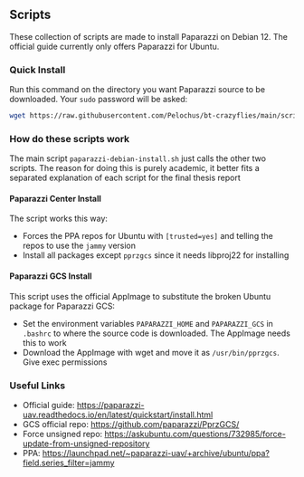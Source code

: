 ## Scripts

These collection of scripts are made to install Paparazzi on Debian 12.
The official guide currently only offers Paparazzi for Ubuntu.

### Quick Install
Run this command on the directory you want Paparazzi source to be downloaded.
Your ```sudo``` password will be asked:

```bash
wget https://raw.githubusercontent.com/Pelochus/bt-crazyflies/main/scripts/paparazzi-debian-install.sh && bash paparazzi-debian-install.sh
```

### How do these scripts work
The main script ```paparazzi-debian-install.sh``` just calls the other two scripts.
The reason for doing this is purely academic, it better fits a separated explanation of each script for the final thesis report

#### Paparazzi Center Install
The script works this way:

- Forces the PPA repos for Ubuntu with ```[trusted=yes]``` and telling the repos to use the ```jammy``` version
- Install all packages except ```pprzgcs``` since it needs libproj22 for installing

#### Paparazzi GCS Install
This script uses the official AppImage to substitute the broken Ubuntu package for Paparazzi GCS:

- Set the environment variables ```PAPARAZZI_HOME``` and ```PAPARAZZI_GCS``` in ```.bashrc``` to where the source code is downloaded. The AppImage needs this to work
- Download the AppImage with wget and move it as ```/usr/bin/pprzgcs```. Give exec permissions

### Useful Links
- Official guide: https://paparazzi-uav.readthedocs.io/en/latest/quickstart/install.html
- GCS official repo: https://github.com/paparazzi/PprzGCS/
- Force unsigned repo: https://askubuntu.com/questions/732985/force-update-from-unsigned-repository
- PPA: https://launchpad.net/~paparazzi-uav/+archive/ubuntu/ppa?field.series_filter=jammy
